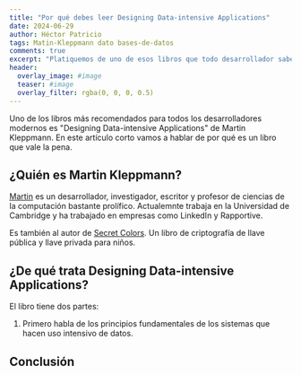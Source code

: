 ```yaml
---
title: "Por qué debes leer Designing Data-intensive Applications"
date: 2024-06-29
author: Héctor Patricio
tags: Matin-Kleppmann dato bases-de-datos
comments: true
excerpt: "Platiquemos de uno de esos libros que todo desarrollador sabe que debe leer, que puede ayudarte a entender las aplicaciones modernas."
header:
  overlay_image: #image
  teaser: #image
  overlay_filter: rgba(0, 0, 0, 0.5)
---
```


Uno de los libros más recomendados para todos los desarrolladores modernos
es "Designing Data-intensive Applications" de Martin Kleppmann. En este artículo corto
vamos a hablar de por qué es un libro que vale la pena.

## ¿Quién es Martin Kleppmann?

[Martin](https://martin.kleppmann.com/) es un desarrollador, investigador, escritor y profesor de ciencias de la computación bastante prolífico.
Actualemnte trabaja en la Universidad de Cambridge y ha trabajado en empresas como LinkedIn y Rapportive.

Es también al autor de [Secret Colors](https://roundrobin.pub/). Un libro de criptografía de llave pública y llave privada para niños.

## ¿De qué trata Designing Data-intensive Applications?

El libro tiene dos partes:

1. Primero habla de los principios fundamentales de los sistemas que hacen
uso intensivo de datos.

## Conclusión
